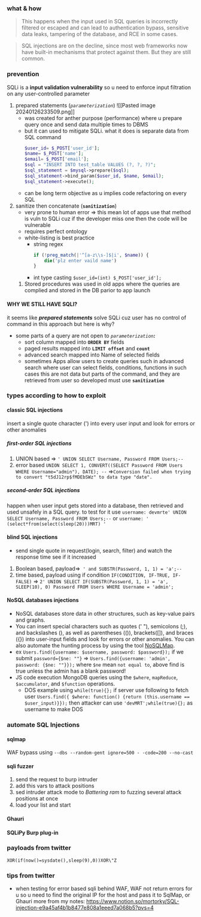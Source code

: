 ### what & how
> This happens when the input used in SQL queries is incorrectly filtered or escaped and can lead to authentication bypass, sensitive data leaks, tampering of the database, and RCE in some cases.

> SQL injections are on the decline, since most web frameworks now have built-in mechanisms that protect against them. But they are still common.
### prevention
SQLi is a **input validation vulnerability** so u need to enforce input filtration on any user-controlled parameter
1. prepared statements (_`parameterization`_)
	![[Pasted image 20240126233509.png]]
    - was created for anther purpose (performance) where u prepare query once and send data multiple times to DBMS
    - but it can used to mitigate SQLi. what it does is separate data from SQL command
        ```php
        $user_id= $_POST['user_id'];
        $name= $_POST['name'];
        $email= $_POST['email'];
        $sql = "INSERT INTO test_table VALUES (?, ?, ?)";
        $sql_statement = $mysql->prepare($sql);
        $sql_statement->bind_param($user_id, $name, $email);
        $sql_statement->execute();
        ```
    - can be long term objective as u implies code refactoring on every SQL
2. sanitize then concatenate (**`sanitization`**)
    - very prone to human error ⇒ this mean lot of apps use that method is vuln to SQLi cuz if the developer miss one then the code will be vulnerable
    - requires perfect ontology
    - white-listing is best practice
        - string regex 
            ```php
            if (!preg_match(|'^[a-z\\s-]$|i', $name)) {
            	die('plz enter vaild name')
            }
            ```
        - int type casting
            `$user_id=(int) $_POST['user_id'];`
    1. Stored procedures was used in old apps where the queries are complied and stored in the DB parior to app launch
#### WHY WE STILL HAVE SQLI?
it seems like _**prepared statements**_ solve SQLi cuz user has no control of command in this approach but here is why?
- some parts of a query are not open to _`parameterization`**:**_
    - sort column mapped into **`ORDER BY`** fields
    - paged results mapped into **`LIMIT offset`** and **`count`**
    - advanced search mapped into Name of selected fields
    - sometimes Apps allow users to create queries such in advanced search where user can select fields, conditions, functions
in such cases this are not data but parts of the command, and they are retrieved from user so developed must use **`sanitization`**
### types according to how to exploit
#### classic SQL injections
insert a single quote character (') into every user input and look for errors or other anomalies
##### first-order SQL injections
1. UNION based => `' UNION SELECT Username, Password FROM Users;--`
2. error based 
   `UNION SELECT 1, CONVERT((SELECT Password FROM Users WHERE Username="admin"), DATE); --` =>`Conversion failed when trying to convert "t5dJ12rp$fMDEbSWz" to data type "date".` 
##### second-order SQL injections
happen when user input gets stored into a database, then retrieved and used unsafely in a SQL query. to test for it use `username: devmrte' UNION SELECT Username, Password FROM Users;--`  or `username: ' (select*from(select(sleep(20)))MRT) '`
#### blind SQL injections
- send single quote in request(login, search, filter) and watch the response time see if it increased
1. Boolean based,  payload=>` ' and SUBSTR(Password, 1, 1) = 'a';--`
2. time based, payload using if condition `IF(CONDITION, IF-TRUE, IF-FALSE)` => `2' UNION SELECT IF(SUBSTR(Password, 1, 1) = 'a', SLEEP(10), 0) Password FROM Users WHERE Username = 'admin';`
#### NoSQL databases injections
- NoSQL databases store data in other structures, such as key-value pairs and graphs.
- You can insert special characters such as quotes (' "), semicolons (;), and backslashes (\), as well as parentheses (()), brackets([]), and braces ({}) into user-input fields and look for errors or other anomalies. You can also automate the hunting process by using the tool [NoSQLMap](https://github.com/codingo/NoSQLMap/).
- ex `Users.find({username: $username, password: $password});` if we submit `password={$ne: ""}` => `Users.find({username: 'admin', password: {$ne: ""}});` where `$ne` mean `not equal to`, above find is true unless the admin has a blank password!
- JS code execution MongoDB queries using the `$where`, `mapReduce`, `$accumulator`, and `$function` operations. 
	- DOS example using `while(true){};` if server use following to fetch user
	  `Users.find({ $where: function() {return (this.username == $user_input)}});` 
	  then attacker can use `'devMRT';while(true){};` as username to make DOS
### automate SQL Injections 
#### sqlmap
WAF bypass using `--dbs --random-gent ignore=500 - -code=200 --no-cast`
#### sqli fuzzer
1. send the request to burp intruder 
2. add this vars to attack positions
3. sed intruder attack mode to *Battering ram* to fuzzing several attack positions at once
4. load your list and start
#### Ghauri
#### SQLiPy Burp plug-in

### payloads from twitter
```mysql
XOR(if(now()=sysdate(),sleep(9),0))XOR\"Z

```

### tips from twitter
- when testing for error based sqli behind WAF, WAF not return errors for u so u need to find the original IP for the host and pass it to SqlMap, or Ghauri
more from my notes: https://www.notion.so/mortorky/SQL-injection-e9a45af4b1b8477e808a1eeed7a068b5?pvs=4 